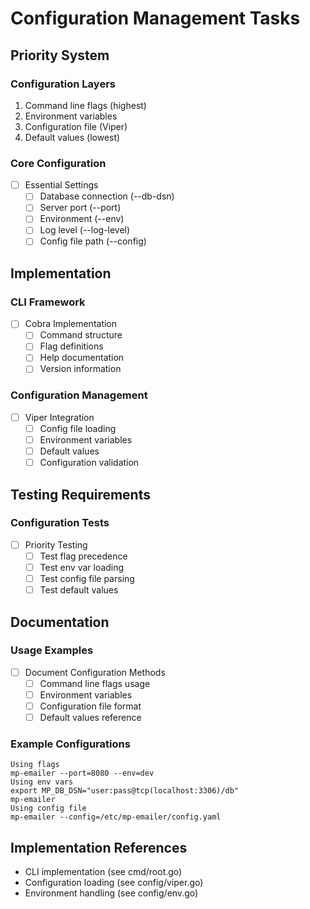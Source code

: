 # Configuration Management Tasks

## Priority System
### Configuration Layers
1. Command line flags (highest)
2. Environment variables
3. Configuration file (Viper)
4. Default values (lowest)

### Core Configuration
- [ ] Essential Settings
  - [ ] Database connection (--db-dsn)
  - [ ] Server port (--port)
  - [ ] Environment (--env)
  - [ ] Log level (--log-level)
  - [ ] Config file path (--config)

## Implementation
### CLI Framework
- [ ] Cobra Implementation
  - [ ] Command structure
  - [ ] Flag definitions
  - [ ] Help documentation
  - [ ] Version information

### Configuration Management
- [ ] Viper Integration
  - [ ] Config file loading
  - [ ] Environment variables
  - [ ] Default values
  - [ ] Configuration validation

## Testing Requirements
### Configuration Tests
- [ ] Priority Testing
  - [ ] Test flag precedence
  - [ ] Test env var loading
  - [ ] Test config file parsing
  - [ ] Test default values

## Documentation
### Usage Examples
- [ ] Document Configuration Methods
  - [ ] Command line flags usage
  - [ ] Environment variables
  - [ ] Configuration file format
  - [ ] Default values reference

### Example Configurations
```shell
Using flags
mp-emailer --port=8080 --env=dev
Using env vars
export MP_DB_DSN="user:pass@tcp(localhost:3306)/db"
mp-emailer
Using config file
mp-emailer --config=/etc/mp-emailer/config.yaml
```


## Implementation References
- CLI implementation (see cmd/root.go)
- Configuration loading (see config/viper.go)
- Environment handling (see config/env.go)